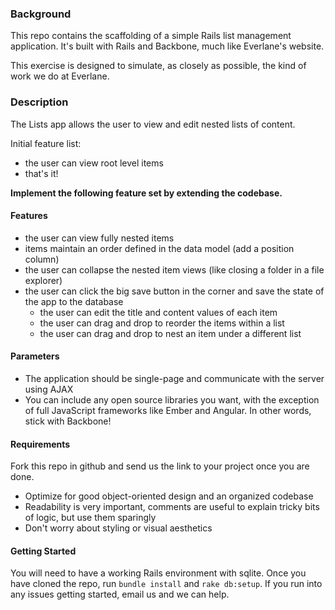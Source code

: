 ### Background

This repo contains the scaffolding of a simple Rails list management application.
It's built with Rails and Backbone, much like Everlane's website.

This exercise is designed to simulate, as closely as possible, the kind of work we do at Everlane.

### Description

The Lists app allows the user to view and edit nested lists of content. 

Initial feature list:
- the user can view root level items
- that's it!

**Implement the following feature set by extending the codebase.**

#### Features

- the user can view fully nested items
- items maintain an order defined in the data model (add a position column)
- the user can collapse the nested item views (like closing a folder in a file explorer)
- the user can click the big save button in the corner and save the state of the app to the database
  - the user can edit the title and content values of each item
  - the user can drag and drop to reorder the items within a list
  - the user can drag and drop to nest an item under a different list

#### Parameters

- The application should be single-page and communicate with the server using AJAX
- You can include any open source libraries you want, with the exception of full JavaScript frameworks like Ember and Angular.
In other words, stick with Backbone!

#### Requirements

Fork this repo in github and send us the link to your project once you are done.

- Optimize for good object-oriented design and an organized codebase
- Readability is very important, comments are useful to explain tricky bits of logic, but use them sparingly
- Don't worry about styling or visual aesthetics

#### Getting Started

You will need to have a working Rails environment with sqlite. Once you have cloned the repo, run `bundle install` and `rake db:setup`. If you run into any issues getting started, email us and we can help.
